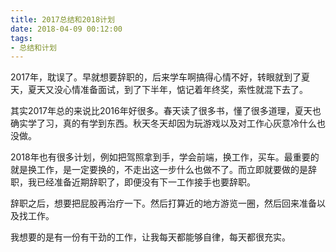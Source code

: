 ```yaml
---
title: 2017总结和2018计划
date: 2018-04-09 00:12:00
tags:
- 总结和计划
---
```


2017年，耽误了。早就想要辞职的，后来学车啊搞得心情不好，转眼就到了夏天，夏天又没心情准备面试，到了下半年，惦记着年终奖，索性就混下去了。

其实2017年总的来说比2016年好很多。春天读了很多书，懂了很多道理，夏天也确实学了习，真的有学到东西。秋天冬天却因为玩游戏以及对工作心灰意冷什么也没做。

2018年也有很多计划，例如把驾照拿到手，学会前端，换工作，买车。最重要的就是换工作，是一定要换的，不走出这一步什么也做不了。而立即就要做的是辞职，我已经准备近期辞职了，即便没有下一工作接手也要辞职。

辞职之后，想要把屁股再治疗一下。然后打算近的地方游览一圈，然后回来准备以及找工作。

我想要的是有一份有干劲的工作，让我每天都能够自律，每天都很充实。
